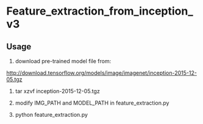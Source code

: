 # Feature_extraction_from_inception_v3

## Usage

1. download pre-trained model file from: 

http://download.tensorflow.org/models/image/imagenet/inception-2015-12-05.tgz

1. tar xzvf inception-2015-12-05.tgz

1. modify IMG_PATH and MODEL_PATH in feature_extraction.py

1. python feature_extraction.py